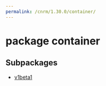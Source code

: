 ```yaml
---
permalink: /cnrm/1.30.0/container/
---
```


# package container



## Subpackages

* [v1beta1](container-v1beta1.md)